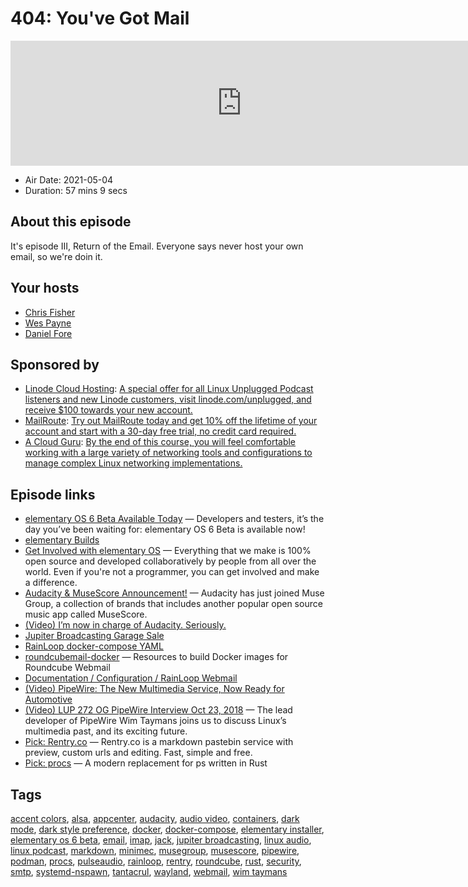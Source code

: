 # 404: You've Got Mail

<iframe src="https://player.fireside.fm/v2/RUkczH-V+E6lGS0n0?theme=dark" width="740" height="200" frameborder="0" scrolling="no"></iframe>

* Air Date: 2021-05-04
* Duration: 57 mins 9 secs

## About this episode

It's episode III, Return of the Email. Everyone says never host your own email, so we're doin it.

## Your hosts
* [Chris Fisher](https://linuxunplugged.com/hosts/chrislas)
* [Wes Payne](https://linuxunplugged.com/hosts/wes)
* [Daniel Fore](https://linuxunplugged.com/guests/danielfore)

## Sponsored by

  * [Linode Cloud Hosting](https://linode.com/unplugged): [A special offer for all Linux Unplugged Podcast listeners and new Linode customers, visit linode.com/unplugged, and receive $100 towards your new account. ](https://linode.com/unplugged)
  * [MailRoute](http://mailroute.net/linux): [Try out MailRoute today and get 10% off the lifetime of your account and start with a 30-day free trial, no credit card required.](http://mailroute.net/linux)
  * [A Cloud Guru](https://linuxacademy.com/cp/modules/view/id/262/?utm_source=jupiter&utm_medium=cpc): [By the end of this course, you will feel comfortable working with a large variety of networking tools and configurations to manage complex Linux networking implementations.](https://linuxacademy.com/cp/modules/view/id/262/?utm_source=jupiter&utm_medium=cpc)



## Episode links

  * [elementary OS 6 Beta Available Today](https://blog.elementary.io/elementary-os-6-odin-beta/ "elementary OS 6 Beta Available Today") — Developers and testers, it’s the day you’ve been waiting for: elementary OS 6 Beta is available now!
  * [elementary Builds](https://builds.elementary.io/ "elementary Builds")
  * [Get Involved with elementary OS](https://elementary.io/get-involved "Get Involved with elementary OS") — Everything that we make is 100% open source and developed collaboratively by people from all over the world. Even if you're not a programmer, you can get involved and make a difference.
  * [Audacity & MuseScore Announcement!](https://www.audacityteam.org/audacity-musescore-announcement/ "Audacity & MuseScore Announcement!") — Audacity has just joined Muse Group, a collection of brands that includes another popular open source music app called MuseScore.
  * [(Video) I’m now in charge of Audacity. Seriously.](https://www.youtube.com/watch?v=RMWNvwLiXIQ "\(Video\) I’m now in charge of Audacity. Seriously.")
  * [Jupiter Broadcasting Garage Sale](https://www.jupitergarage.com/ "Jupiter Broadcasting Garage Sale")
  * [RainLoop docker-compose YAML](https://github.com/RainLoop/rainloop-webmail/blob/master/docker-compose.yml "RainLoop docker-compose YAML")
  * [roundcubemail-docker](https://github.com/roundcube/roundcubemail-docker "roundcubemail-docker") — Resources to build Docker images for Roundcube Webmail
  * [Documentation / Configuration / RainLoop Webmail](http://www.rainloop.net/docs/configuration/ "Documentation / Configuration / RainLoop Webmail")
  * [(Video) PipeWire: The New Multimedia Service, Now Ready for Automotive](https://www.youtube.com/watch?v=1w6yVqU0lkU "\(Video\) PipeWire: The New Multimedia Service, Now Ready for Automotive")
  * [(Video) LUP 272 OG PipeWire Interview Oct 23, 2018](https://youtu.be/yMdV3O58U_I?t=1100 "\(Video\) LUP 272 OG PipeWire Interview Oct 23, 2018") — The lead developer of PipeWire Wim Taymans joins us to discuss Linux’s multimedia past, and its exciting future.
  * [Pick: Rentry.co](https://rentry.org/ "Pick: Rentry.co") — Rentry.co is a markdown pastebin service with preview, custom urls and editing. Fast, simple and free.
  * [Pick: procs](https://github.com/dalance/procs "Pick: procs") — A modern replacement for ps written in Rust



## Tags

[accent colors](https://linuxunplugged.com/tags/accent%20colors), [alsa](https://linuxunplugged.com/tags/alsa), [appcenter](https://linuxunplugged.com/tags/appcenter), [audacity](https://linuxunplugged.com/tags/audacity), [audio video](https://linuxunplugged.com/tags/audio%20video), [containers](https://linuxunplugged.com/tags/containers), [dark mode](https://linuxunplugged.com/tags/dark%20mode), [dark style preference](https://linuxunplugged.com/tags/dark%20style%20preference), [docker](https://linuxunplugged.com/tags/docker), [docker-compose](https://linuxunplugged.com/tags/docker-compose), [elementary installer](https://linuxunplugged.com/tags/elementary%20installer), [elementary os 6 beta](https://linuxunplugged.com/tags/elementary%20os%206%20beta), [email](https://linuxunplugged.com/tags/email), [imap](https://linuxunplugged.com/tags/imap), [jack](https://linuxunplugged.com/tags/jack), [jupiter broadcasting](https://linuxunplugged.com/tags/jupiter%20broadcasting), [linux audio](https://linuxunplugged.com/tags/linux%20audio), [linux podcast](https://linuxunplugged.com/tags/linux%20podcast), [markdown](https://linuxunplugged.com/tags/markdown), [minimec](https://linuxunplugged.com/tags/minimec), [musegroup](https://linuxunplugged.com/tags/musegroup), [musescore](https://linuxunplugged.com/tags/musescore), [pipewire](https://linuxunplugged.com/tags/pipewire), [podman](https://linuxunplugged.com/tags/podman), [procs](https://linuxunplugged.com/tags/procs), [pulseaudio](https://linuxunplugged.com/tags/pulseaudio), [rainloop](https://linuxunplugged.com/tags/rainloop), [rentry](https://linuxunplugged.com/tags/rentry), [roundcube](https://linuxunplugged.com/tags/roundcube), [rust](https://linuxunplugged.com/tags/rust), [security](https://linuxunplugged.com/tags/security), [smtp](https://linuxunplugged.com/tags/smtp), [systemd-nspawn](https://linuxunplugged.com/tags/systemd-nspawn), [tantacrul](https://linuxunplugged.com/tags/tantacrul), [wayland](https://linuxunplugged.com/tags/wayland), [webmail](https://linuxunplugged.com/tags/webmail), [wim taymans](https://linuxunplugged.com/tags/wim%20taymans)